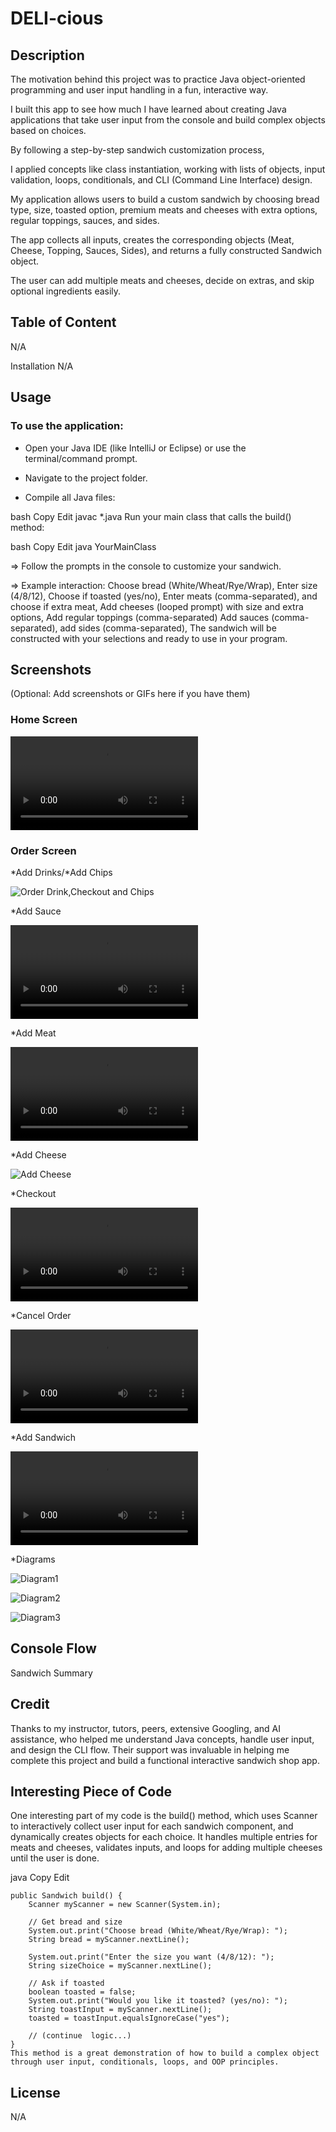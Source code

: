 # DELI-cious

## Description
The motivation behind this project was to practice Java object-oriented programming and user input handling in a fun, interactive way.

I built this app to see how much I have learned about creating Java applications that take user input from the console and build complex objects based on choices.

By following a step-by-step sandwich customization process,

I applied concepts like class instantiation, working with lists of objects, input validation, loops, conditionals, and CLI (Command Line Interface) design.

My application allows users to build a custom sandwich by choosing bread type, size, toasted option, premium meats and cheeses with extra options, regular toppings, sauces, and sides.

The app collects all inputs, creates the corresponding objects (Meat, Cheese, Topping, Sauces, Sides), and returns a fully constructed Sandwich object.

The user can add multiple meats and cheeses, decide on extras, and skip optional ingredients easily.

## Table of Content
N/A

Installation
N/A

## Usage
### To use the application:

- Open your Java IDE (like IntelliJ or Eclipse) or use the terminal/command prompt.

- Navigate to the project folder.

- Compile all Java files:

bash
Copy
Edit
javac *.java
Run your main class that calls the build() method:

bash
Copy
Edit
java YourMainClass

=> Follow the prompts in the console to customize your sandwich.

=> Example interaction: Choose bread (White/Wheat/Rye/Wrap), Enter size (4/8/12), Choose if toasted (yes/no), Enter meats (comma-separated), and choose if extra meat, Add cheeses (looped prompt) with size and extra options, Add regular toppings (comma-separated)
Add sauces (comma-separated), add sides (comma-separated), The sandwich will be constructed with your selections and ready to use in your program.

## Screenshots
(Optional: Add screenshots or GIFs here if you have them)
### Home Screen
![Home Screen](Resources/videos_gif/homescreen-ezgif.com-video-to-gif-converter.mp4)

### Order Screen

  *Add Drinks/*Add Chips

![Order Drink,Checkout and Chips](./src/main/Resources/videos_gif/addChipsDrinkCheckout-ezgif.com-video-to-gif-converter.gif)

  *Add Sauce

![Add Sauce](src/main/Resources/videos_gif/addSandwich_sauce-ezgif.com-video-to-gif-converter.mp4)

  
  *Add Meat

![Add Meat](src/main/Resources/videos_gif/addSandwich_meat-ezgif.com-video-to-gif-converter.mp4)

  *Add Cheese

![Add Cheese](src/main/Resources/videos_gif/addSandwich_cheese-ezgif.com-animated-gif-maker.gif)

  *Checkout

![Add Side ](src/main/Resources/videos_gif/addSandwich_side-ezgif.com-video-to-gif-converter.mp4)


  *Cancel Order

![Cancel Order](src/main/Resources/videos_gif/orderCancel-ezgif.com-video-to-gif-converter.mp4)

*Add Sandwich

![Topping Reg](src/main/Resources/videos_gif/addSandwich_regutopping-ezgif.com-video-to-gif-converter.mp4)

  *Diagrams
  
![Diagram1](src/main/Resources/images/2025-05-30T03_07_05.png)

![Diagram2](src/main/Resources/images/2025-05-30T02_35_34.png)

![Diagram3](src/main/Resources/images/2025-05-30T02_53_21.png)


## Console Flow

Sandwich Summary

## Credit
Thanks to my instructor, tutors, peers, extensive Googling, and AI assistance, who helped me understand Java concepts, handle user input, and design the CLI flow. Their support was invaluable in helping me complete this project and build a functional interactive sandwich shop app.

## Interesting Piece of Code
One interesting part of my code is the build() method, which uses Scanner to interactively collect user input for each sandwich component, and dynamically creates objects for each choice. It handles multiple entries for meats and cheeses, validates inputs, and loops for adding multiple cheeses until the user is done.

java
Copy
Edit
```
public Sandwich build() {
    Scanner myScanner = new Scanner(System.in);

    // Get bread and size
    System.out.print("Choose bread (White/Wheat/Rye/Wrap): ");
    String bread = myScanner.nextLine();

    System.out.print("Enter the size you want (4/8/12): ");
    String sizeChoice = myScanner.nextLine();

    // Ask if toasted
    boolean toasted = false;
    System.out.print("Would you like it toasted? (yes/no): ");
    String toastInput = myScanner.nextLine();
    toasted = toastInput.equalsIgnoreCase("yes");

    // (continue  logic...)
}
This method is a great demonstration of how to build a complex object through user input, conditionals, loops, and OOP principles.
```

## License
N/A

